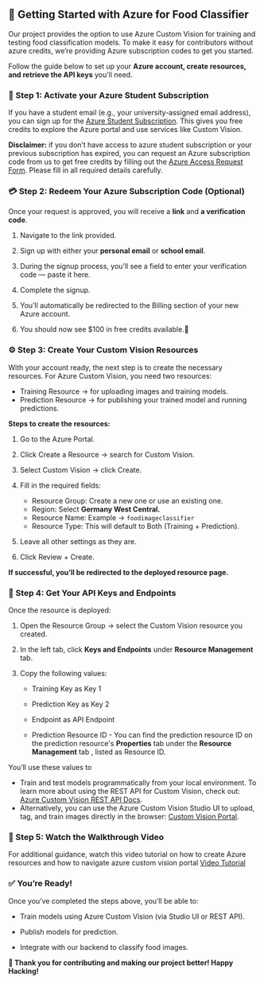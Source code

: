 ## 🚀 **Getting Started with Azure for Food Classifier**
Our project provides the option to use Azure Custom Vision for training and testing food classification models. To make it easy for contributors without azure credits, we’re providing Azure subscription codes to get you started.

Follow the guide below to set up your **Azure account, create resources, and retrieve the API keys** you’ll need.

### **📝 Step 1: Activate your Azure Student Subscription**
If you have a student email (e.g., your university-assigned email address), you can sign up for the [Azure Student Subscription](https://azure.microsoft.com/en-us/free/students?msockid=3bc94b5a334e671e3148589032536628). 
This gives you free credits to explore the Azure portal and use services like Custom Vision.

**Disclaimer:** if you don’t have access to azure student subscription or your previous subscription has expired, 
you can request an Azure subscription code from us to get free credits by filling out the [Azure Access Request Form](https://forms.office.com/r/B5fAYrZyB5). 
Please fill in all required details carefully. 

### **💳 Step 2: Redeem Your Azure Subscription Code (Optional)**
Once your request is approved, you will receive a **link** and **a verification code**.
1. Navigate to the link provided.

2. Sign up with either your **personal email** or **school email**.

3. During the signup process, you’ll see a field to enter your verification code — paste it here.

4. Complete the signup.

5. You’ll automatically be redirected to the Billing section of your new Azure account.

6. You should now see $100 in free credits available.🎉

### **⚙️ Step 3: Create Your Custom Vision Resources**
With your account ready, the next step is to create the necessary resources.
For Azure Custom Vision, you need two resources:
   - Training Resource → for uploading images and training models.
   - Prediction Resource → for publishing your trained model and running predictions.

**Steps to create the resources:**
1. Go to the Azure Portal.

2. Click Create a Resource → search for Custom Vision.

3. Select Custom Vision → click Create.

4. Fill in the required fields:

    - Resource Group: Create a new one or use an existing one.
    - Region: Select **Germany West Central.**
    - Resource Name: Example → `foodimageclassifier`
    - Resource Type: This will default to Both (Training + Prediction).

5. Leave all other settings as they are.

6. Click Review + Create.

**If successful, you’ll be redirected to the deployed resource page.**

### **🔑 Step 4: Get Your API Keys and Endpoints**
Once the resource is deployed:
1. Open the Resource Group → select the Custom Vision resource you created.

2. In the left tab, click **Keys and Endpoints** under **Resource Management** tab.

3. Copy the following values:
      - Training Key as Key 1
      
      - Prediction Key as Key 2
      
      - Endpoint as API Endpoint
      
      - Prediction Resource ID - You can find the prediction resource ID on the prediction resource's **Properties** tab
         under the **Resource Management** tab , listed as Resource ID.
  

  You’ll use these values to
  
  - Train and test models programmatically from your local environment.
    To learn more about using the REST API for Custom Vision, check out: [Azure Custom Vision REST API Docs](https://learn.microsoft.com/en-us/azure/ai-services/Custom-Vision-Service/quickstarts/image-classification?tabs=windows%2Cvisual-studio&pivots=programming-language-python).
  - Alternatively, you can use the Azure Custom Vision Studio UI to upload, tag, and train images directly in the browser: [Custom Vision Portal](https://go.microsoft.com/fwlink/?linkid=2103841).
  

### **🎥 Step 5: Watch the Walkthrough Video**
For additional guidance, watch this video tutorial on how to create Azure resources and how to navigate azure custom vision portal
[Video Tutorial](https://youtu.be/PSHZJC1VvvI?si=xfaaKdwvKxEuzO8H)

### **✅ You’re Ready!**
Once you’ve completed the steps above, you’ll be able to:
 - Train models using Azure Custom Vision (via Studio UI or REST API).

 - Publish models for prediction.

 - Integrate with our backend to classify food images.


**🙌 Thank you for contributing and making our project better! Happy Hacking!**
